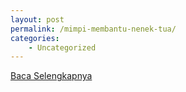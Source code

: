 ```yaml
---
layout: post
permalink: /mimpi-membantu-nenek-tua/
categories:
    - Uncategorized
---
```


[Baca Selengkapnya](/07)